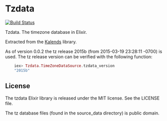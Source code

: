 Tzdata
======

[![Build
Status](https://travis-ci.org/lau/tzdata.svg?branch=master)](https://travis-ci.org/lau/tzdata)

Tzdata. The timezone database in Elixir.

Extracted from the [Kalends](https://github.com/lau/kalends) library.

As of version 0.0.2 the tz release 2015b (from 2015-03-19 23:28:11 -0700)
is used. The tz release version can be verified with the following function:

```elixir
    iex> Tzdata.TimeZoneDataSource.tzdata_version
    "2015b"
```

## License

The tzdata Elixir library is released under the MIT license. See the LICENSE file.

The tz database files (found in the source_data directory) is public domain.
